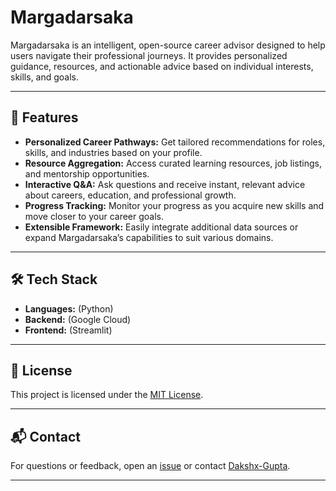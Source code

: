 # Margadarsaka

Margadarsaka is an intelligent, open-source career advisor designed to help users navigate their professional journeys. It provides personalized guidance, resources, and actionable advice based on individual interests, skills, and goals.

---

## 🚀 Features

- **Personalized Career Pathways:** Get tailored recommendations for roles, skills, and industries based on your profile.
- **Resource Aggregation:** Access curated learning resources, job listings, and mentorship opportunities.
- **Interactive Q&A:** Ask questions and receive instant, relevant advice about careers, education, and professional growth.
- **Progress Tracking:** Monitor your progress as you acquire new skills and move closer to your career goals.
- **Extensible Framework:** Easily integrate additional data sources or expand Margadarsaka’s capabilities to suit various domains.

---

## 🛠️ Tech Stack

- **Languages:** (Python)
- **Backend:** (Google Cloud)
- **Frontend:** (Streamlit)


---

## 📄 License

This project is licensed under the [MIT License](LICENSE).


---

## 📬 Contact

For questions or feedback, open an [issue](https://github.com/Dakshx-Gupta/Margadarsaka/issues) or contact [Dakshx-Gupta](https://github.com/Dakshx-Gupta).

---
